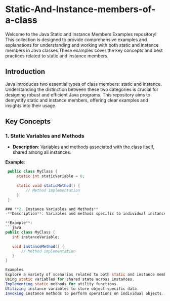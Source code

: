 # Static-And-Instance-members-of-a-class
Welcome to the Java Static and Instance Members Examples repository! This collection is designed to provide comprehensive examples and explanations for understanding and working with both static and instance members in Java classes.These examples cover the key concepts and best practices related to static and instance members.

## Introduction

Java introduces two essential types of class members: static and instance. Understanding the distinction between these two categories is crucial for designing robust and efficient Java programs. This repository aims to demystify static and instance members, offering clear examples and insights into their usage.

## Key Concepts

### 1. Static Variables and Methods
- **Description**: Variables and methods associated with the class itself, shared among all instances.
  
 **Example**:
 ```java
  public class MyClass {
      static int staticVariable = 0;
      
      static void staticMethod() {
          // Method implementation
      }
  }

 ### **2. Instance Variables and Methods**
-**Description**: Variables and methods specific to individual instances of the class.

**Example**:
 ```java
public class MyClass {
    int instanceVariable;
    
    void instanceMethod() {
        // Method implementation
    }
}

Examples
Explore a variety of scenarios related to both static and instance members, including:
Using static variables for shared state across instances.
Implementing static methods for utility functions.
Utilizing instance variables to store object-specific data.
Invoking instance methods to perform operations on individual objects.

